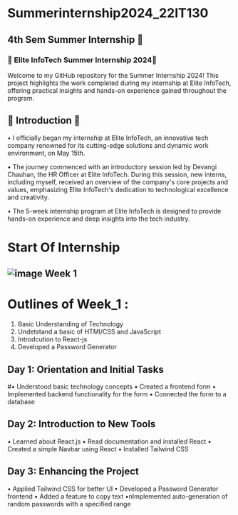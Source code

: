 # Summerinternship2024_22IT130
## 4th Sem Summer Internship 🥇
### 🌟 Elite InfoTech Summer Internship 2024🌟
Welcome to my GitHub repository for the Summer Internship 2024! This project highlights the work completed during my internship at Elite InfoTech, offering practical insights and hands-on experience gained throughout the program.

## 🚀 Introduction 🚀
•       I officially began my internship at Elite InfoTech, an innovative tech company renowned for its cutting-edge solutions and dynamic work environment, on May 15th.

•         The journey commenced with an introductory session led by Devangi Chauhan, the HR Officer at Elite InfoTech. During this session, new interns, including myself, received an overview of the company's core projects and values, emphasizing Elite InfoTech's dedication to technological excellence and creativity.

•        The 5-week internship program at Elite InfoTech is designed to provide hands-on experience and deep insights into the tech industry.


# Start Of Internship

##  ![image](https://github.com/prem028/summerinternship2024_22IT127/assets/121212405/510f2fa7-4caa-4c25-bbfe-133b023acc49) Week 1

# Outlines of Week_1 :
1. Basic Understanding of Technology
2. Undetstand a basic of HTMl/CSS and JavaScript
3. Introdcution to React-js
4. Developed a Password Generator


## Day 1: Orientation and Initial Tasks

#•       Understood basic technology concepts
•       Created a frontend form
•       Implemented backend functionality for the form
•       Connected the form to a database

## Day 2: Introduction to New Tools

• Learned about React.js
• Read documentation and installed React
• Created a simple Navbar using React
• Installed Tailwind CSS
## Day 3: Enhancing the Project

• Applied Tailwind CSS for better UI
• Developed a Password Generator frontend
• Added a feature to copy text
•nImplemented auto-generation of random passwords with a specified range


